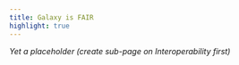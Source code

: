 ```yaml
---
title: Galaxy is FAIR
highlight: true
---
```


*Yet a placeholder (create sub-page on Interoperability first)*
